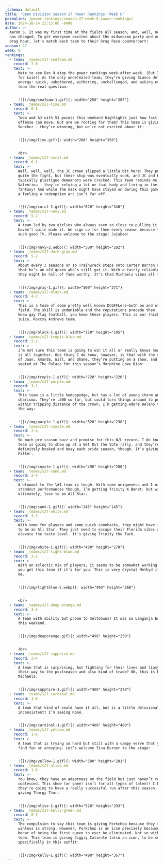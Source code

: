 ```yaml
---
_schema: default
title: 'Open Division Season 27 Power Rankings: Week 6'
permalink: /power-rankings/season-27-week-6-power-rankings/
date: 2024-10-24 22:15:00 -0400
author: >-
  Aaron S. It was my first time at the fields all season, and, well, not much
  has changed. To get everyone excited about the midseason party and our amateur
  drag hour, let’s match each team to their Drag Race counterpart!
season: 27
week: 6
rankings:
  - team: _teams/s27-seafoam.md
    record: 7-0
    text: >-
      Hate to see Ben H atop the power rankings week-after-week. (But love this
      for Luie!) As the only undefeated team, they’re giving Bianca del Rio
      energy: quick, unbothered, withering, unchallenged, and asking every other
      team the real question:


      ![](/img/seafoam-1.gif){: width="250" height="287"}
  - team: _teams/s27-lime.md
    record: 6-1
    text: >-
      Twon and AJ with 51 points this weekend highlights just how fast this
      offense can move. But are we rooting for them? This team is giving Tyra
      Sanchez – they’re winning, but we’re not excited about it:


      ![](/img/lime.gif){: width="268" height="150"}


      <br>
  - team: _teams/s27-coral.md
    record: 6-1
    text: >-
      Well, well, well, the JC crown slipped a little bit here! They put up
      quite the fight, but their ship was eventually sunk, and JC and Hoyler’s
      typically plastique demeanors were cracked. This team reminds me a bit of
      Valentina – they’re relying a lot on that body and living in their own
      fantasy! And while the mask might have stayed on during this game, I have
      a feeling a redemption arc isn’t far off.


      ![](/img/coral-1.gif){: width="626" height="346"}
  - team: _teams/s27-navy.md
    record: 5-2
    text: >-
      A team led by two girlies who always seem so close to pulling it off, but
      haven’t quite made it. We sign up for them every season because they make
      such good TV. Please welcome to the stage: Jujubee!


      ![](/img/navy-2.webp){: width="500" height="282"}
  - team: _teams/s27-dark-gray.md
    record: 5-2
    text: >-
      About every 3 seasons or so Trainwreck steps onto Carter Barron and shows
      that he’s an old queen who’s still got it. With a fairly reliable roster,
      they might be hall of fame worthy. It’s Chad Michaels vibes all the way:


      ![](/img/gray-1.gif){: width="500" height="271"}
  - team: _teams/s27-black.md
    record: 4-3
    text: >-
      This is a team of some pretty well known DCGFFLers–both on and off the
      field. The skill is undeniable and the reputations precede them. If you
      know gay flag football, you know these players. This is our thick ‘n
      juicy, Roxxxy Andrews team.


      ![](/img/black-1.gif){: width="220" height="195"}
  - team: _teams/s27-tropic-blue.md
    record: 5-2
    text: >-
      I’m not sure this team is going to win it all or really knows how to put
      it all together. One thing I do know, however, is that with the star power
      of Juan, Amanda, Will, and Shane, they’re putting on a show, and we’re
      seated at The Palace for this season’s Morphine Love Dion:


      ![](/img/tropic-1.gif){: width="220" height="220"}
  - team: _teams/s27-purple.md
    record: 3-3
    text: >-
      This team is a little hodgepodge, but has a lot of young charm and
      charisma. They’re .500 so far, but could turn things around to put them
      within tripping distance of the crown. I’m getting Adore Delano vibes all
      the way:


      ![](/img/purple-1.gif){: width="320" height="238"}
  - team: _teams/s27-coyote.md
    record: 2-4
    text: >-
      So much pre-season buzz and promise for this W/L record. I do know this
      team is going to show up at a Get Out the Vote rally, and they’re
      definitely booked and busy each pride season, though. It’s giving Brita
      Filter.


      ![](/img/coyote-1.gif){: width="498" height="280"}
  - team: _teams/s27-sand.md
    record: 3-4
    text: >-
      A blowout to the \#1 team is tough. With some uniqueness and 1 or 2
      standout performances though, I’m getting Trinity K Bonet, but will,
      ultimately, lose to an All Star.


      ![](/img/sand-1.gif){: width="245" height="145"}
  - team: _teams/s27-white.md
    record: 3-3
    text: >-
      With some fun players and some quick comebacks, they might have it in them
      to be an All Star. They just need to escape their Florida vibes and
      elevate the taste level. It’s giving Trinity the Tuck.


      ![](/img/white-1.gif){: width="480" height="270"}
  - team: _teams/s27-light-blue.md
    record: 3-3
    text: >-
      With an eclectic mix of players, it seems to be somewhat working. I think
      you get this team if it’s for you. This is very Crystal Methyd if you ask
      me.


      ![](/img/lightblue-2.webp){: width="480" height="268"}


      <br>
  - team: _teams/s27-deep-orange.md
    record: 3-4
    text: >-
      A team with ability but prone to meltdowns? It was so Langanja Estranja
      this weekend.


      ![](/img/deeporange.gif){: width="498" height="258"}


      <br>
  - team: _teams/s27-sapphire.md
    record: 3-4
    text: >-
      A team that is surprising, but fighting for their lives and lipsyncing
      their way to the postseason and also kind of trade? Oh, this is Kameron
      Michaels.


      ![](/img/sapphire-1.gif){: width="480" height="270"}
  - team: _teams/s27-cardinal.md
    record: 1-6
    text: >-
      A team that kind of could have it all, but is a little delusional and
      inconsistent? I’m seeing Rosé.


      ![](/img/cardinal-1.gif){: width="480" height="480"}
  - team: _teams/s27-yellow.md
    record: 1-6
    text: >-
      A team that is trying so hard but still with a campy verve that you either
      find fun or annoying. Let’s welcome Tina Burner to the stage:


      ![](/img/yellow-1.gif){: width="500" height="281"}
  - team: _teams/s27-olive.md
    record: 1-6
    text: >-
      You know, they have an adeptness on the field but just haven’t really
      coalesced. This show (or game) isn’t for all types of talent! I bet
      they’re going to have a really successful run after this season. It’s
      giving Thorgy Thor.


      ![](/img/olive-1.gif){: width="520" height="293"}
  - team: _teams/s27-kelly-green.md
    record: 0-7
    text: >-
      The compulsion to say this team is giving Porkchop because they remain
      winless is strong. However, Porkchop is an icon precisely because of her
      honor of being the first queen to ever be eliminated. Not so with this
      team. This team is giving Jiggly Caliente (also an icon, to be sure), but
      specifically in this outfit:


      ![](/img/kelly-1.gif){: width="498" height="367"}
---
```

